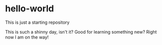 # hello-world
This is just a starting repository

This is such a shinny day, isn't it? Good for learning something new? Right now I am on the way!
